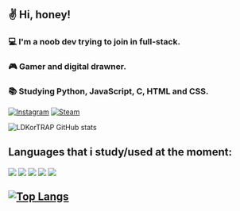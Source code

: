 ## ✌️ Hi, honey!
### 💻 I'm a noob dev trying to join in full-stack.
### 🎮 Gamer and digital drawner.
### 📚 Studying Python, JavaScript, C, HTML and CSS.

[![Instagram](https://img.shields.io/badge/Instagram-E4405F?style=for-the-badge&logo=instagram&logoColor=white)](https://www.instagram.com/rhide_italo/)
[![Steam](https://img.shields.io/badge/Steam-000000?style=for-the-badge&logo=steam&logoColor=white)](https://steamcommunity.com/profiles/76561198849398018/)

![LDKorTRAP GitHub stats](https://github-readme-stats.vercel.app/api?username=LDKorTRAP&show_icons=true&theme=tokyonight)

## Languages that i study/used at the moment:

<div>
  <img align="center" src="https://img.shields.io/badge/C-00599C?style=for-the-badge&logo=c&logoColor=white" />
  <img align="center" src="https://img.shields.io/badge/JavaScript-323330?style=for-the-badge&logo=javascript&logoColor=F7DF1E" />
  <img align="center" src="https://img.shields.io/badge/Python-3776AB?style=for-the-badge&logo=python&logoColor=white" />
  <img align="center" src="https://img.shields.io/badge/CSS-239120?&style=for-the-badge&logo=css3&logoColor=white" />
  <img align="center" src="https://img.shields.io/badge/HTML5-E34F26?style=for-the-badge&logo=html5&logoColor=white" />
</div>

## [![Top Langs](https://github-readme-stats.vercel.app/api/top-langs/?username=LDKorTRAP&layout=donut)](https://github.com/anuraghazra/github-readme-stats)
